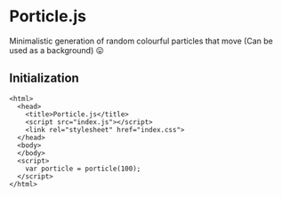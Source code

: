# Porticle.js

Minimalistic generation of random colourful particles that move (Can be used as a background) :stuck_out_tongue:


## Initialization
```
<html>
  <head>
    <title>Porticle.js</title>
    <script src="index.js"></script>
    <link rel="stylesheet" href="index.css">
  </head>
  <body>
  </body>
  <script>
    var porticle = porticle(100);
  </script>
</html>
```
